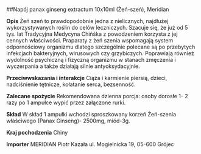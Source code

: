 ##Napój panax ginseng extractum 10x10ml (Żeń-szeń), Meridian

**Opis** Żeń szeń to prawdopodobnie jedna z nielicznych, najdłużej wykorzystywanych roślin do celów leczniczych. Szacuje się, że już od 5 tys. lat Tradycyjna Medycyna Chińśka z powodzeniem korzysta z jej cennych właściwości. Praparaty z żeń szenia wspomagają system odpornościowy organizmu dlatego szczególnie polecane są po przebytych infekcjach bakteryjnych, wirusowych czy grzybiczych. Poprawiają również wydolność psychiczną i fizyczną organizmu w stanach zmęczenia i wyczerpania a także działają silnie antyoksydacyjnie.

**Przeciwwskazania i interakcje** Ciąża i karmienie piersią, dzieci, nadciśnienie tętnicze, kołatanie serca, bezsenność.

**Zalecane spożycie** Rekomendowana dzienna porcja: osoby dorosłe 1- 2 razy po 1 ampułce wypić przez załączone rurki.

**Skład** W skład 1 ampułki wchodzi sproszkowany korzeń Żeń-szenia właściwego (Panax Ginseng)- 2500mg, miód-3g.

**Kraj pochodzenia** Chiny

**Importer** MERIDIAN Piotr Kazała
ul. Mogielnicka 19, 05-600 Grójec
